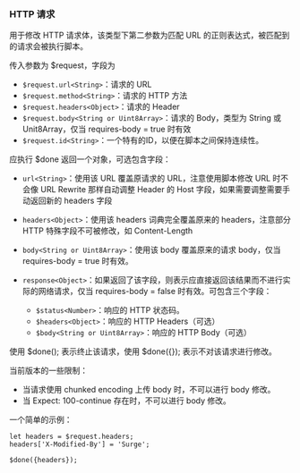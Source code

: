 ### HTTP 请求

用于修改 HTTP 请求体，该类型下第二参数为匹配 URL 的正则表达式，被匹配到的请求会被执行脚本。

传入参数为 $request，字段为

* `$request.url<String>`：请求的 URL
* `$request.method<String>`：请求的 HTTP 方法
* `$request.headers<Object>`：请求的 Header
* `$request.body<String or Uint8Array>`：请求的 Body，类型为 String 或 Unit8Array，仅当 requires-body = true 时有效
* `$request.id<String>`：一个特有的ID，以便在脚本之间保持连续性。

应执行 $done 返回一个对象，可选包含字段：
* `url<String>`：使用该 URL 覆盖原请求的 URL，注意使用脚本修改 URL 时不会像 URL Rewrite 那样自动调整 Header 的 Host 字段，如果需要调整需要手动返回新的 headers 字段
* `headers<Object>`：使用该 headers 词典完全覆盖原来的 headers，注意部分 HTTP 特殊字段不可被修改，如 Content-Length
* `body<String or Uint8Array>`：使用该 body 覆盖原来的请求 body，仅当 requires-body = true 时有效。

* `response<Object>`：如果返回了该字段，则表示应直接返回该结果而不进行实际的网络请求，仅当 requires-body = false 时有效。可包含三个字段：
    * `$status<Number>`：响应的 HTTP 状态码。
    * `$headers<Object>`：响应的 HTTP Headers（可选）
    * `$body<String or Uint8Array>`：响应的 HTTP Body（可选）

使用 $done(); 表示终止该请求，使用 $done({}); 表示不对该请求进行修改。

当前版本的一些限制：
* 当请求使用 chunked encoding 上传 body 时，不可以进行 body 修改。
* 当 Expect: 100-continue 存在时，不可以进行 body 修改。

一个简单的示例：

```
let headers = $request.headers;
headers['X-Modified-By'] = 'Surge';

$done({headers});
```

